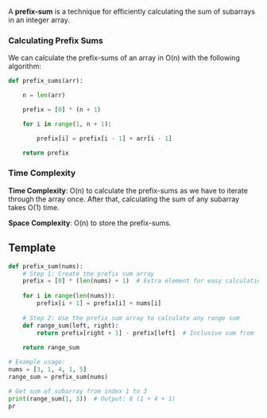 A **prefix-sum** is a technique for efficiently calculating the sum of subarrays in an integer array.


### Calculating Prefix Sums

We can calculate the prefix-sums of an array in O(n) with the following algorithm:
```python
def prefix_sums(arr):

    n = len(arr)

    prefix = [0] * (n + 1)

    for i in range(1, n + 1):

        prefix[i] = prefix[i - 1] + arr[i - 1]

    return prefix

```

### Time Complexity

**Time Complexity**: O(n) to calculate the prefix-sums as we have to iterate through the array once. After that, calculating the sum of any subarray takes O(1) time.

**Space Complexity**: O(n) to store the prefix-sums.

## Template

```python
def prefix_sum(nums):
    # Step 1: Create the prefix sum array
    prefix = [0] * (len(nums) + 1)  # Extra element for easy calculation
    
    for i in range(len(nums)):
        prefix[i + 1] = prefix[i] + nums[i]
    
    # Step 2: Use the prefix sum array to calculate any range sum
    def range_sum(left, right):
        return prefix[right + 1] - prefix[left]  # Inclusive sum from `left` to `right`
    
    return range_sum

# Example usage:
nums = [3, 1, 4, 1, 5]
range_sum = prefix_sum(nums)

# Get sum of subarray from index 1 to 3
print(range_sum(1, 3))  # Output: 6 (1 + 4 + 1)
pr

```